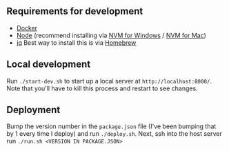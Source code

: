 Requirements for development
----
- [Docker](https://www.docker.com/)
- [Node](https://nodejs.org/en/) (recommend installing via [NVM for Windows](https://github.com/coreybutler/nvm-windows/releases) / [NVM for Mac](https://github.com/nvm-sh/nvm/releases))
- [jq](https://stedolan.github.io/jq/) Best way to install this is via [Homebrew](https://brew.sh/)

Local development
----
Run `./start-dev.sh` to start up a local server at `http://localhost:8000/`. Note that you'll have to kill this process and restart to see changes.

Deployment
----
Bump the version number in the `package.json` file (I've been bumping that by 1 every time I deploy) and run `./deploy.sh`. Next, ssh into the host server run `./run.sh <VERSION IN PACKAGE.JSON>`
